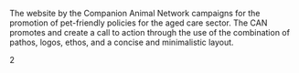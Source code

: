 The website by the Companion Animal Network campaigns for the promotion of pet-friendly policies for the aged care sector. The CAN promotes and create a call to action through the use of the combination of pathos, logos, ethos, and a concise and minimalistic layout.  


2